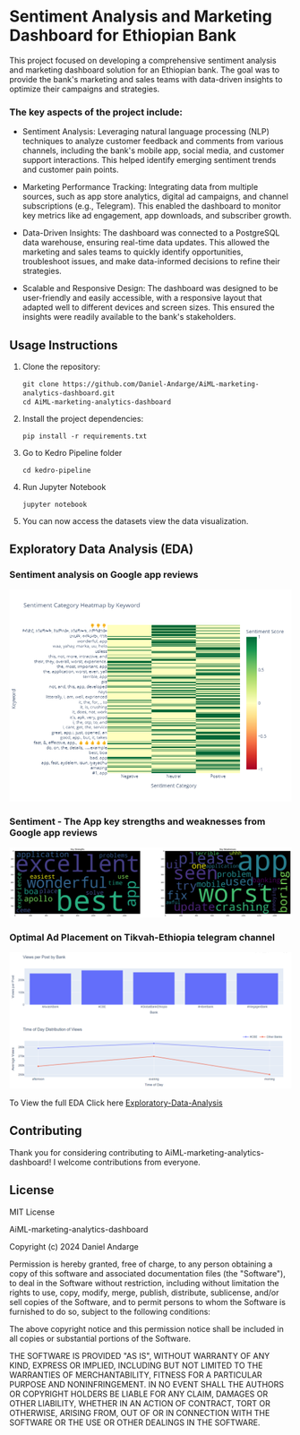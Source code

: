 # Sentiment Analysis and Marketing Dashboard for Ethiopian Bank

This project focused on developing a comprehensive sentiment analysis and marketing dashboard solution for an Ethiopian bank. The goal was to provide the bank's marketing and sales teams with data-driven insights to optimize their campaigns and strategies.

### The key aspects of the project include:

- Sentiment Analysis:
Leveraging natural language processing (NLP) techniques to analyze customer feedback and comments from various channels, including the bank's mobile app, social media, and customer support interactions. This helped identify emerging sentiment trends and customer pain points.

- Marketing Performance Tracking:
Integrating data from multiple sources, such as app store analytics, digital ad campaigns, and channel subscriptions (e.g., Telegram). This enabled the dashboard to monitor key metrics like ad engagement, app downloads, and subscriber growth.

- Data-Driven Insights:
The dashboard was connected to a PostgreSQL data warehouse, ensuring real-time data updates. This allowed the marketing and sales teams to quickly identify opportunities, troubleshoot issues, and make data-informed decisions to refine their strategies.

- Scalable and Responsive Design:
The dashboard was designed to be user-friendly and easily accessible, with a responsive layout that adapted well to different devices and screen sizes. This ensured the insights were readily available to the bank's stakeholders.


## Usage Instructions

1. Clone the repository:

   ```
   git clone https://github.com/Daniel-Andarge/AiML-marketing-analytics-dashboard.git
   cd AiML-marketing-analytics-dashboard
   ```

2. Install the project dependencies:

   ```
   pip install -r requirements.txt
   ```

3. Go to Kedro Pipeline folder

   ```
   cd kedro-pipeline
   ```

4. Run Jupyter Notebook

   ```
   jupyter notebook
   ```

5. You can now access the datasets view the data visualization.

## Exploratory Data Analysis (EDA)

### Sentiment analysis on Google app reviews

![EDA-sentiment](https://github.com/Daniel-Andarge/AiML-marketing-analytics-dashboard/blob/task-2/kedro-pipeline/notebooks/Sentiment.png)

### Sentiment - The App key strengths and weaknesses from Google app reviews

![EDA-key](https://github.com/Daniel-Andarge/AiML-marketing-analytics-dashboard/blob/main/kedro-pipeline/notebooks/output_46_0.png)

### Optimal Ad Placement on Tikvah-Ethiopia telegram channel

![EDA-view](https://github.com/Daniel-Andarge/AiML-marketing-analytics-dashboard/blob/task-2/kedro-pipeline/notebooks/ad_views.png)

To View the full EDA Click here [Exploratory-Data-Analysis](https://github.com/Daniel-Andarge/AiML-marketing-analytics-dashboard/blob/main/kedro-pipeline/notebooks/eda.png)

## Contributing

Thank you for considering contributing to AiML-marketing-analytics-dashboard! I welcome contributions from everyone.

## License

MIT License

AiML-marketing-analytics-dashboard

Copyright (c) 2024 Daniel Andarge

Permission is hereby granted, free of charge, to any person obtaining a copy
of this software and associated documentation files (the "Software"), to deal
in the Software without restriction, including without limitation the rights
to use, copy, modify, merge, publish, distribute, sublicense, and/or sell
copies of the Software, and to permit persons to whom the Software is
furnished to do so, subject to the following conditions:

The above copyright notice and this permission notice shall be included in all
copies or substantial portions of the Software.

THE SOFTWARE IS PROVIDED "AS IS", WITHOUT WARRANTY OF ANY KIND, EXPRESS OR
IMPLIED, INCLUDING BUT NOT LIMITED TO THE WARRANTIES OF MERCHANTABILITY,
FITNESS FOR A PARTICULAR PURPOSE AND NONINFRINGEMENT. IN NO EVENT SHALL THE
AUTHORS OR COPYRIGHT HOLDERS BE LIABLE FOR ANY CLAIM, DAMAGES OR OTHER
LIABILITY, WHETHER IN AN ACTION OF CONTRACT, TORT OR OTHERWISE, ARISING FROM,
OUT OF OR IN CONNECTION WITH THE SOFTWARE OR THE USE OR OTHER DEALINGS IN THE
SOFTWARE.
